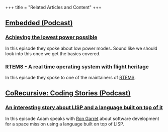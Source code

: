 +++
title = "Related Articles and Content"
+++

## [Embedded (Podcast)](https://podcasts.google.com/feed/aHR0cHM6Ly9tYWtpbmdlbWJlZGRlZHN5c3RlbXMubGlic3luLmNvbS9yc3M?sa=X&ved=0CAMQ4aUDahcKEwi4hu6hsYT4AhUAAAAAHQAAAAAQAQ)

### [Achieving the lowest power possible](https://podcasts.google.com/feed/aHR0cHM6Ly9tYWtpbmdlbWJlZGRlZHN5c3RlbXMubGlic3luLmNvbS9yc3M/episode/NmVmMjc5ZDcyMjAwZDljMzVmYTY0ZGY2OGViZjQyOWE?sa=X&ved=0CAIQx8UHahcKEwiYjOfRp_f3AhUAAAAAHQAAAAAQWw)

In this episode they spoke about low power modes. Sound like we should look into this once we get the basics covered.

### [RTEMS - A real time operating system with flight heritage](https://podcasts.google.com/feed/aHR0cHM6Ly9tYWtpbmdlbWJlZGRlZHN5c3RlbXMubGlic3luLmNvbS9yc3M/episode/ZDYzZWYwMDk1M2Y4MGFiMmUzNTdlYTAwMTI3OTJkY2Q?ep=14)

In this episode they spoke to one of the maintainers of [RTEMS](http://www.rtems.org/).

## [CoRecursive: Coding Stories (Podcast)](https://podcasts.google.com/feed/aHR0cHM6Ly9jb3JlY3Vyc2l2ZS5jb20vZmVlZA?sa=X&ved=0CAMQ4aUDahcKEwjYhInzsIT4AhUAAAAAHQAAAAAQAQ)

### [An interesting story about LISP and a language built on top of it](https://podcasts.google.com/feed/aHR0cHM6Ly9jb3JlY3Vyc2l2ZS5jb20vZmVlZA/episode/YWVmNDRjZmUtZmM4Yy00ODg2LWE0MWQtMWU4M2RmZTY2OTVk?sa=X&ved=0CBgQz4EHahcKEwiIgfLfv8H3AhUAAAAAHQAAAAAQAQ)

In this episode Adam speaks with [Ron Garret](https://rongarret.info/) about software development for a space mission
using a language built on top of LISP.